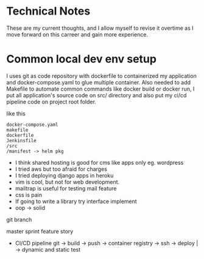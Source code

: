 Technical Notes
===============
These are my current thoughts, and I allow myself to revise
it overtime as I move forward on this carreer and gain more 
experience.


Common local dev env setup
===========================
I uses git as code repository with dockerfile to containerized my  application
and docker-compose.yaml to glue multiple container. Also needed to add  Makefile to 
automate common commands like docker build or docker run, I put all application's
source code on src/ directory and also put my ci/cd pipeline code on project
root folder.

like this

    docker-compose.yaml
    makefile
    dockerfile
    Jenkinsfile
    /src
    /manifest -> helm pkg



* I think shared hosting is good for cms like apps only eg. wordpress
* I tried aws  but too afraid for charges
* I tried deploying django apps in heroku
* vim is cool, but not for web development.
* mailtrap is useful for testing mail feature
* css is pain
* If going to write a library try interface implement
* oop -> solid


git branch

master
sprint
feature
story



* CI/CD pipeline
git -> build -> push -> container registry -> ssh -> deploy
        |
        -> dynamic and static test

